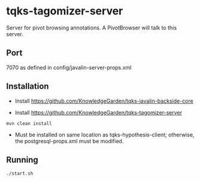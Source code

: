 # tqks-tagomizer-server
Server for pivot browsing annotations. A PivotBrowser will talk to this server.

## Port
7070 as defined in config/javalin-server-props.xml

## Installation
- Install https://github.com/KnowledgeGarden/tqks-javalin-backside-core

- Install https://github.com/KnowledgeGarden/tqks-tagomizer-server

`mvn clean install`

- Must be installed on same location as tqks-hypothesis-client; otherwise, the postgresql-props.xml must be modified.

## Running
`./start.sh`


